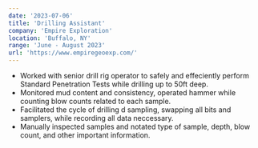 ```yaml
---
date: '2023-07-06'
title: 'Drilling Assistant'
company: 'Empire Exploration'
location: 'Buffalo, NY'
range: 'June - August 2023'
url: 'https://www.empiregeoexp.com/'
---
```


- Worked with senior drill rig operator to safely and effeciently perform Standard Penetration Tests while drilling up to 50ft deep.
- Monitored mud content and consistency, operated hammer while counting blow counts related to each sample.
- Facilitated the cycle of drilling d sampling, swapping all bits and samplers, while recording all data neccessary.
- Manually inspected samples and notated type of sample, depth, blow count, and other important information.

